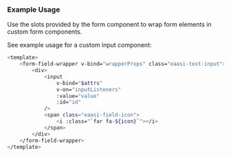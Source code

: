 ### Example Usage

Use the slots provided by the form component to wrap form elements in custom form components.

See example usage for a custom input component:

```bash
<template>
	<form-field-wrapper v-bind="wrapperProps" class="eaasi-text-input">
        <div>
            <input
                v-bind="$attrs"
                v-on="inputListeners"
                :value="value"
                :id="id"
            />
            <span class="eaasi-field-icon">
                <i :class="`far fa-${icon}`"></i>
            </span>
        </div>
	</form-field-wrapper>
</template>
```

